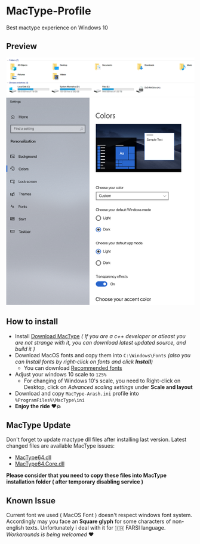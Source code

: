 # MacType-Profile
Best mactype experience on Windows 10

## Preview
![mactype1](/assets/mactype1.png)
![mactype2](/assets/mactype2.png)

## How to install
* Install [Download MacType](https://github.com/snowie2000/mactype/releases) *( If you are a c++ developer or atleast you are not strange with it, you can download latest updated source, and build it )*
* Download MacOS fonts and copy them into `C:\Windows\Fonts` *(also you can Install fonts by right-click on fonts and click **Install**)*
  * You can download [Recommended fonts](https://github.com/blaisck/sfwin)
* Adjust your windows 10 scale to `125%`
  * For changing of Windows 10's scale, you need to Right-click on Desktop, click on *Advanced scaling settings* under **Scale and layout**
* Download and copy `MacType-Arash.ini` profile into `%ProgramFiles%\MacType\ini`
* **Enjoy the ride :heart::boom:**

## MacType Update
Don't forget to update mactype dll files after installing last version. Latest changed files are available MacType issues:
* [MacType64.dll](https://github.com/snowie2000/mactype/issues/488#issuecomment-714879581)
* [MacType64.Core.dll](https://github.com/snowie2000/mactype/issues/679#issuecomment-670823195)

**Please consider that you need to copy these files into MacType installation folder ( after temporary disabling service )**

## Known Issue
Current font we used ( MacOS Font ) doesn't respect windows font system. Accordingly may you face an **Square glyph** for some characters of non-english texts. Unfortunately i deal with it for :iran: FARSI language. *Workarounds is being welcomed* :heart:
